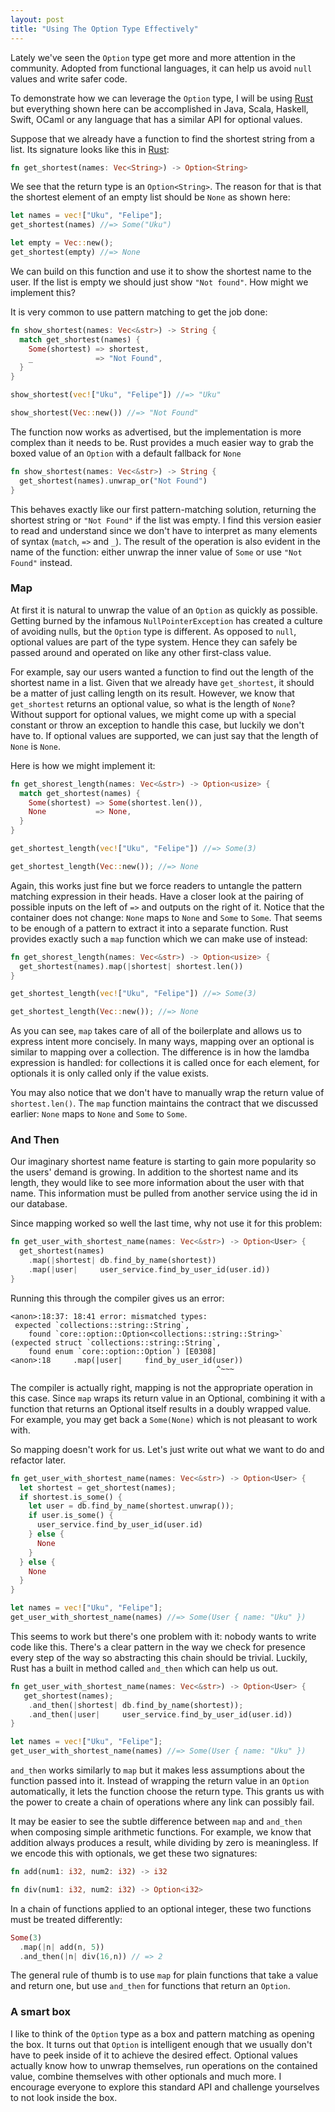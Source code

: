 ```yaml
---
layout: post
title: "Using The Option Type Effectively"
---
```


Lately we've seen the `Option` type get more and more attention in the community.
Adopted from functional languages, it can help us avoid `null` values and write safer code.


To demonstrate how we can leverage the `Option` type, I will be using [Rust](http://www.rust-lang.org/) but everything shown here can be accomplished in Java, Scala, Haskell, Swift, OCaml
or any language that has a similar API for optional values.

Suppose that we already have a function to find the shortest string from a list.
Its signature looks like this in [Rust](www.rust-lang.org):

```rust
fn get_shortest(names: Vec<String>) -> Option<String>
```

We see that the return type is an `Option<String>`. The reason for that is that the shortest element of an
empty list should be `None` as shown here:

```rust
let names = vec!["Uku", "Felipe"];
get_shortest(names) //=> Some("Uku")

let empty = Vec::new();
get_shortest(empty) //=> None
```

We can build on this function and use it to show the shortest name to the user. If the list
is empty we should just show `"Not found"`. How might we implement this?

It is very common to use pattern matching to get the job done:

```rust
fn show_shortest(names: Vec<&str>) -> String {
  match get_shortest(names) {
    Some(shortest) => shortest,
    _              => "Not Found",
  }
}

show_shortest(vec!["Uku", "Felipe"]) //=> "Uku"

show_shortest(Vec::new()) //=> "Not Found"
```

The function now works as advertised, but the implementation is more complex than it needs to be.
Rust provides a much easier way to grab the boxed value of an `Option` with a default fallback
for `None`

```rust
fn show_shortest(names: Vec<&str>) -> String {
  get_shortest(names).unwrap_or("Not Found")
}
```

This behaves exactly like our first pattern-matching solution, returning the shortest string
or `"Not Found"` if the list was empty.
I find this version easier to read and understand since we don't have to interpret as many
elements of syntax (`match`, `=>` and `_`).
The result of the operation is also evident in the name of the function: either unwrap the inner value of `Some` or use `"Not Found"` instead.

### Map

At first it is natural to unwrap the value of an `Option` as quickly as possible. 
Getting burned by the infamous `NullPointerException` has created a culture of avoiding nulls, but
the `Option` type is different. As opposed to `null`, optional values are part of the type system.
Hence they can safely be passed around and operated on like any other first-class value.

For example, say our users wanted a function to find out the length of the shortest name in a list.
Given that we already have `get_shortest`, it should be a matter of just calling length 
on its result. However, we know that `get_shortest` returns an optional value, so what is the 
length of `None`?  Without support for optional values, we might come up with a special constant
or throw an exception to handle this case, but luckily we don't have to. If optional values are
supported, we can just say that the length of `None` is `None`.

Here is how we might implement it:

```rust
fn get_shorest_length(names: Vec<&str>) -> Option<usize> {
  match get_shortest(names) {
    Some(shortest) => Some(shortest.len()),
    None           => None,
  }
}

get_shortest_length(vec!["Uku", "Felipe"]) //=> Some(3)

get_shortest_length(Vec::new()); //=> None
```

Again, this works just fine but we force readers to untangle the pattern matching expression
in their heads. Have a closer look at the pairing of possible inputs on the left of `=>`
and outputs on the right of it. Notice that the container does not change:
`None` maps to `None` and `Some` to `Some`.
That seems to be enough of a pattern to extract it into a separate function.
Rust provides exactly such a `map` function which we can make use of instead:

```rust
fn get_shorest_length(names: Vec<&str>) -> Option<usize> {
  get_shortest(names).map(|shortest| shortest.len())
}

get_shortest_length(vec!["Uku", "Felipe"]) //=> Some(3)

get_shortest_length(Vec::new()); //=> None
```

As you can see, `map` takes care of all of the boilerplate and allows us to express
intent more concisely. In many ways, mapping over an optional is similar to mapping
over a collection. The difference is in how the lamdba expression is handled: for collections it is
called once for each element, for optionals it is only called only if the value exists.

You may also notice that we don't have to manually wrap the return value of `shortest.len()`.
The `map` function maintains the contract that we discussed earlier: `None` maps to `None` and `Some` to `Some`.

### And Then

Our imaginary shortest name feature is starting to gain more popularity so the users'
demand is growing. In addition to the shortest name and its length, they would
like to see more information about the user with that name. This information must
be pulled from another service using the id in our database.

Since mapping worked so well the last time, why not use it for this problem:


```rust
fn get_user_with_shortest_name(names: Vec<&str>) -> Option<User> {
  get_shortest(names)
    .map(|shortest| db.find_by_name(shortest))
    .map(|user|     user_service.find_by_user_id(user.id))
}
```

Running this through the compiler gives us an error: 

```
<anon>:18:37: 18:41 error: mismatched types:
 expected `collections::string::String`,
    found `core::option::Option<collections::string::String>`
(expected struct `collections::string::String`,
    found enum `core::option::Option`) [E0308]
<anon>:18     .map(|user|     find_by_user_id(user))
                                              ^~~~
```

The compiler is actually right, mapping is not the appropriate operation in this case.
Since `map` wraps its return value in an Optional,
combining it with a function that returns an Optional itself results in a
doubly wrapped value. For example, you may get back a `Some(None)` which is not pleasant
to work with.

So mapping doesn't work for us. Let's just write out what we want to do and refactor later.

```rust
fn get_user_with_shortest_name(names: Vec<&str>) -> Option<User> {
  let shortest = get_shortest(names);
  if shortest.is_some() {
    let user = db.find_by_name(shortest.unwrap());
    if user.is_some() {
      user_service.find_by_user_id(user.id)
    } else {
      None
    }
  } else {
    None
  }
}

let names = vec!["Uku", "Felipe"];
get_user_with_shortest_name(names) //=> Some(User { name: "Uku" })
```

This seems to work but there's one problem with it: nobody wants to write code like this.
There's a clear pattern in the way we check for presence every step of the way so
abstracting this chain should be trivial. Luckily, Rust has a built in method called
`and_then` which can help us out.

```rust
fn get_user_with_shortest_name(names: Vec<&str>) -> Option<User> {
   get_shortest(names);
    .and_then(|shortest| db.find_by_name(shortest));
    .and_then(|user|     user_service.find_by_user_id(user.id))
}

let names = vec!["Uku", "Felipe"];
get_user_with_shortest_name(names) //=> Some(User { name: "Uku" })
```

`and_then` works similarly to `map` but it makes less assumptions about the function passed into it.
Instead of wrapping the return value in an `Option` automatically, 
it lets the function choose the return type. This grants us with the power to create a chain
of operations where any link can possibly fail.

It may be easier to see the subtle difference between `map` and `and_then`
when composing simple arithmetic functions. For example, we
know that addition always produces a result, while dividing by zero is meaningless.
If we encode this with optionals, we get these two signatures:

```rust
fn add(num1: i32, num2: i32) -> i32

fn div(num1: i32, num2: i32) -> Option<i32>
```

In a chain of functions applied to an optional integer, these two functions must be treated
differently:

```rust
Some(3)
  .map(|n| add(n, 5))
  .and_then(|n| div(16,n)) // => 2
```

The general rule of thumb is to use `map` for plain functions that take a value and return one,
but use `and_then` for functions that return an `Option`.

### A smart box

I like to think of the `Option` type as a box and pattern matching as opening the box.
It turns out that `Option` is intelligent enough that we usually don't have to peek
inside of it to achieve the desired effect. Optional values actually know how to unwrap themselves,
run operations on the contained value, combine themselves with other optionals and much more.
I encourage everyone to explore this standard API and challenge yourselves to not look inside
the box.
